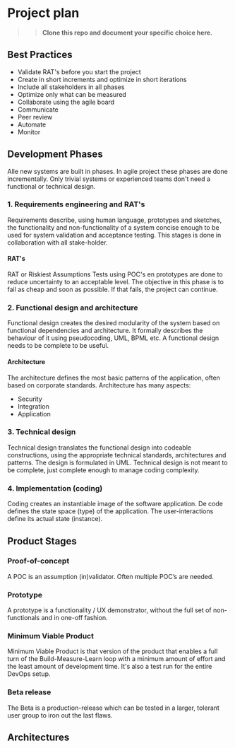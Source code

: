 # Project plan

>>**Clone this repo and document your specific choice here.**

## Best Practices 

- Validate RAT's before you start the project 
- Create in short increments and optimize in short iterations
- Include all stakeholders in all phases
- Optimize only what can be measured
- Collaborate using the agile board
- Communicate
- Peer review
- Automate
- Monitor

## Development Phases

Alle new systems are built in phases. In agile project these phases are done incrementally. Only trivial systems or experienced teams don't need a functional or technical design.

### 1. Requirements engineering and RAT's

Requirements describe, using human language, prototypes and sketches, the functionality and non-functionality of a
system concise enough to be used for system validation and acceptance testing.
This stages is done in collaboration with all stake-holder.

#### RAT's

RAT or Riskiest Assumptions Tests using POC's en prototypes are done to reduce uncertainty to an acceptable level.
The objective in this phase is to fail as cheap and soon as possible. If that fails, the project can continue.

### 2. Functional design and architecture

Functional design creates the desired modularity of the system based on functional dependencies and architecture. It
formally describes the behaviour of it using pseudocoding, UML, BPML etc.
A functional design needs to be complete to be useful.

#### Architecture

The architecture defines the most basic patterns of the application, often based on corporate standards. Architecture has many aspects:
- Security
- Integration
- Application

### 3. Technical design

Technical design translates the functional design into codeable constructions, using the appropriate technical
standards, architectures and patterns.
The design is formulated in UML.
Technical design is not meant to be complete, just complete enough to manage coding complexity.

### 4. Implementation (coding)

Coding creates an instantiable image of the software application.
De code defines the state space (type) of the application. The user-interactions define its actual state (instance).

## Product Stages

### Proof-of-concept

A POC is an assumption (in)validator. Often multiple POC’s are needed.

### Prototype

A prototype is a functionality / UX demonstrator, without the full set of non-functionals and in one-off fashion.

### Minimum Viable Product

Minimum Viable Product is that version of the product that enables a full turn of the Build-Measure-Learn loop
with a minimum amount of effort and the least amount of development time.
It's also a test run for the entire DevOps setup.

### Beta release

The Beta is a production-release which can be tested in a larger, tolerant user group to iron out the last flaws.

## Architectures

### 

